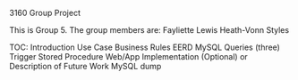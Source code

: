 3160 Group Project

This is Group 5.
The group members are:
Fayliette Lewis
Heath-Vonn Styles

TOC:
Introduction
Use Case
Business Rules
EERD
MySQL Queries (three)
Trigger
Stored Procedure
Web/App Implementation (Optional) or Description of Future Work
MySQL dump
